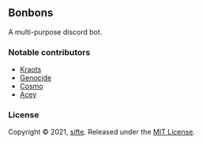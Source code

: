 ## Bonbons
A multi-purpose discord bot.

### Notable contributors
- [Kraots](https://github.com/kraots/)
- [Genocide](https://github.com/thegenocides/)
- [Cosmo](https://github.com/NotCosmo)
- [Acey](https://github.com/aceydocodes)

### License

Copyright © 2021, [sifte](https://github.com/sifte). Released under the [MIT License](https://github.com/sifte/bonbons/blob/master/LICENSE).
